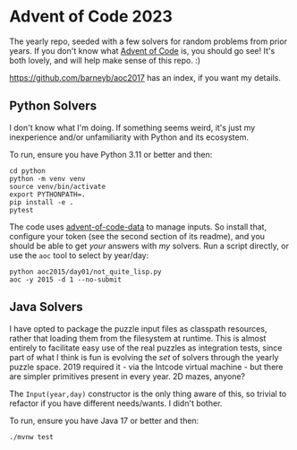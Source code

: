 # Advent of Code 2023

The yearly repo, seeded with a few solvers for random problems from prior years.
If you don't know what [Advent of Code](https://adventofcode.com) is, you should
go see! It's both lovely, and will help make sense of this repo. :)

https://github.com/barneyb/aoc2017 has an index, if you want my details.

## Python Solvers

I don't know what I'm doing. If something seems weird, it's just my inexperience
and/or unfamiliarity with Python and its ecosystem.

To run, ensure you have Python 3.11 or better and then:

```
cd python
python -m venv venv
source venv/bin/activate
export PYTHONPATH=.
pip install -e .
pytest
```

The code uses [advent-of-code-data](https://github.com/wimglenn/advent-of-code-data)
to manage inputs. So install that, configure your token (see the second section
of its readme), and you should be able to get _your_ answers with _my_ solvers.
Run a script directly, or use the `aoc` tool to select by year/day:

```
python aoc2015/day01/not_quite_lisp.py
aoc -y 2015 -d 1 --no-submit
```

## Java Solvers

I have opted to package the puzzle input files as classpath resources, rather
that loading them from the filesystem at runtime. This is almost entirely to
facilitate easy use of the real puzzles as integration tests, since part of what
I think is fun is evolving the _set_ of solvers through the yearly puzzle space.
2019 required it - via the Intcode virtual machine - but there are simpler
primitives present in every year. 2D mazes, anyone?

The `Input(year,day)` constructor is the only thing aware of this, so trivial to
refactor if you have different needs/wants. I didn't bother.

To run, ensure you have Java 17 or better and then:

```
./mvnw test
```
